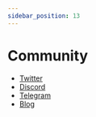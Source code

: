 ```yaml
---
sidebar_position: 13
---
```


# Community

- [Twitter](https://twitter.com/koindx)
- [Discord](https://discord.koindx.com)
- [Telegram](https://t.me/koindx)
- [Blog](https://blog.koindx.com)
